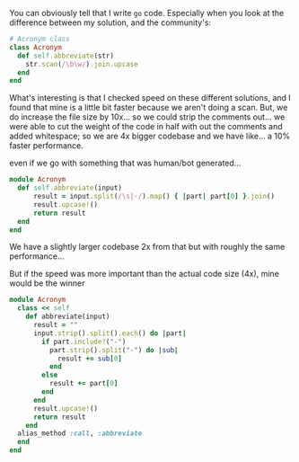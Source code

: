 You can obviously tell that I write `go` code. Especially when you look at the difference between my solution, and the community's:
```rb
# Acronym class
class Acronym
  def self.abbreviate(str)
    str.scan(/\b\w/).join.upcase
  end
end
```
What's interesting is that I checked speed on these different solutions, and I found that mine is a little bit faster because we aren't doing a scan. But, we do increase the file size by 10x... so we could strip the comments out... we were able to cut the weight of the code in half with out the comments and added whitespace; so we are 4x bigger codebase and we have like... a 10% faster performance.

even if we go with something that was human/bot generated...
```rb
module Acronym
  def self.abbreviate(input)
      result = input.split(/\s|-/).map() { |part| part[0] }.join()
      result.upcase!()
      return result
  end
end
```
We have a slightly larger codebase 2x from that but with roughly the same performance... 

But if the speed was more important than the actual code size (4x), mine would be the winner
```rb
module Acronym
  class << self
    def abbreviate(input)
      result = ""
      input.strip().split().each() do |part|
        if part.include?("-")
          part.strip().split("-") do |sub|
            result += sub[0] 
          end
        else 
          result += part[0]
        end
      end
      result.upcase!()
      return result
    end
  alias_method :call, :abbreviate
  end
end
```